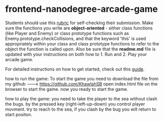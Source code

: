 frontend-nanodegree-arcade-game
===============================

Students should use this [rubric](https://review.udacity.com/#!/projects/2696458597/rubric) for self-checking their submission. Make sure the functions you write are **object-oriented** - either class functions (like Player and Enemy) or class prototype functions such as Enemy.prototype.checkCollisions, and that the keyword 'this' is used appropriately within your class and class prototype functions to refer to the object the function is called upon. Also be sure that the **readme.md** file is updated with your instructions on both how to 1. Run and 2. Play your arcade game.

For detailed instructions on how to get started, check out this [guide](https://docs.google.com/document/d/1v01aScPjSWCCWQLIpFqvg3-vXLH2e8_SZQKC8jNO0Dc/pub?embedded=true).

how to run the game:
To start the game you need to download the file from my github ---> https://github.com/KhawlahSB
open index.html file on the browser to start the game. 
now you ready to start the game. 

how to play the game: 
you need to take the player to the sea without clash the bugs. 
by the pressed key (right-left-up-down) you control player movment. 
try to reach to the sea, if you clash by the bug you will return to start positon. 
